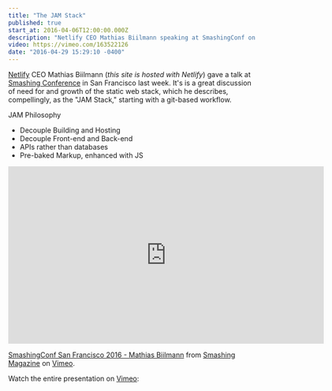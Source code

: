 ```yaml
---
title: "The JAM Stack"
published: true
start_at: 2016-04-06T12:00:00.000Z
description: "Netlify CEO Mathias Biilmann speaking at SmashingConf on the JAM Stack."
video: https://vimeo.com/163522126
date: "2016-04-29 15:29:10 -0400"
---
```

[Netlify](https://www.netlify.com/) CEO Mathias Biilmann (_this site is hosted with Netlify_) gave a talk at [Smashing Conference](http://smashingconf.com/sf-2016/speakers/mathias-biilman) in San Francisco last week. It's is a great discussion of need for and growth of the static web stack, which he describes, compellingly, as the "JAM Stack," starting with a git-based workflow.


JAM Philosophy

- Decouple Building and Hosting
- Decouple Front-end and Back-end
- APIs rather than databases
- Pre-baked Markup, enhanced with JS


<div class="embed-container">
<iframe src="https://player.vimeo.com/video/163522126?title=0&byline=0&portrait=0" width="640" height="360" frameborder="0" webkitallowfullscreen mozallowfullscreen allowfullscreen></iframe>
<p><a href="https://vimeo.com/163522126">SmashingConf San Francisco 2016 - Mathias Biilmann</a> from <a href="https://vimeo.com/smashingmagazine">Smashing Magazine</a> on <a href="https://vimeo.com">Vimeo</a>.</p>
</div>

Watch the entire presentation on [Vimeo](https://vimeo.com/163522126):
